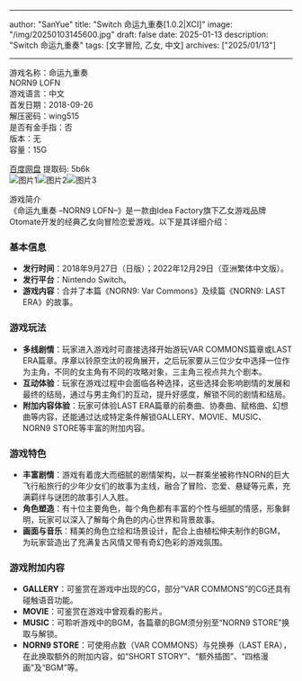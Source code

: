 
---
author: "SanYue"
title: "Switch 命运九重奏[1.0.2|XCI]"
image: "/img/20250103145600.jpg"
draft: false
date: 2025-01-13
description: "Switch 命运九重奏"
tags: [文字冒险, 乙女, 中文]
archives: ["2025/01/13"]

---

游戏名称：命运九重奏   
NORN9 LOFN    
游戏语言：中文  
首发日期：2018-09-26  
解压密码：wing515  
是否有金手指：否  
版本：无   
容量：15G

[百度网盘](https://pan.baidu.com/s/1scFAvu9fqUS8Exy9bvrbHg) 提取码: 5b6k  
![图片1](/img/9a6d71.jpg)![图片2](/img/f87229.jpg)![图片3](/img/ab32de.jpg)  

游戏简介  
《命运九重奏 –NORN9 LOFN–》是一款由Idea Factory旗下乙女游戏品牌Otomate开发的经典乙女向冒险恋爱游戏。以下是其详细介绍：

### 基本信息
- **发行时间**：2018年9月27日（日版）；2022年12月29日（亚洲繁体中文版）。
- **发行平台**：Nintendo Switch。
- **游戏内容**：合并了本篇《NORN9: Var Commons》及续篇《NORN9: LAST ERA》的故事。

### 游戏玩法
- **多线剧情**：玩家进入游戏时可直接选择开始游玩VAR COMMONS篇章或LAST ERA篇章。序章以铃原空汰的视角展开，之后玩家要从三位少女中选择一位作为主角，不同的女主角有不同的攻略对象，三主角三视点共九个剧本。
- **互动体验**：玩家在游戏过程中会面临各种选择，这些选择会影响剧情的发展和最终的结局，通过与男主角们的互动，提升好感度，解锁不同的剧情和结局。
- **附加内容体验**：玩家可体验LAST ERA篇章的前奏曲、协奏曲、赋格曲、幻想曲等内容，还能通过达成特定条件解锁GALLERY、MOVIE、MUSIC、NORN9 STORE等丰富的附加内容。

### 游戏特色
- **丰富剧情**：游戏有着庞大而细腻的剧情架构，以一群乘坐被称作NORN的巨大飞行船旅行的少年少女们的故事为主线，融合了冒险、恋爱、悬疑等元素，充满羁绊与谜团的故事引人入胜。
- **角色塑造**：有十位主要角色，每个角色都有丰富的个性与细腻的情感，形象鲜明，玩家可以深入了解每个角色的内心世界和背景故事。
- **画面与音乐**：精美的角色立绘和场景设计，配合上由植松伸夫制作的BGM，为玩家营造出了充满复古风情又带有奇幻色彩的游戏氛围。

### 游戏附加内容
- **GALLERY**：可鉴赏在游戏中出现的CG，部分“VAR COMMONS”的CG还具有碰触语音功能。
- **MOVIE**：可鉴赏在游戏中曾观看的影片。
- **MUSIC**：可聆听游戏中的BGM，各篇章的BGM须分别至“NORN9 STORE”换取与解锁。
- **NORN9 STORE**：可使用点数（VAR COMMONS）与兑换券（LAST ERA），在此换取额外的附加内容，如“SHORT STORY”、“额外插图”、“四格漫画”及“BGM”等。
